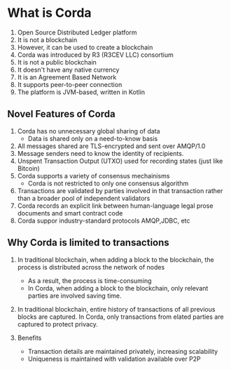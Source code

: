 # What is Corda

1.  Open Source Distributed Ledger platform
2.  It is not a blockchain
3.  However, it can be used to create a blockchain
4.  Corda was introduced by R3 (R3CEV LLC) consortium
5.  It is not a public blockchain
6.  It doesn't have any native currency
7.  It is an Agreement Based Network
8.  It supports peer-to-peer connection
9.  The platform is JVM-based, written in Kotlin

## Novel Features of Corda

1.  Corda has no unnecessary global sharing of data
    -   Data is shared only on a need-to-know basis
2.  All messages shared are TLS-encrypted and sent over AMQP/1.0
3.  Message senders need to know the identity of recipients.
4.  Unspent Transaction Output (UTXO) used for recording states (just like Bitcoin)
5.  Corda supports a variety of consensus mechainisms
    -   Corda is not restricted to only one consensus algorithm
6.  Transactions are validated by parties involved in that transaction rather than a broader pool of independent validators
7.  Corda records an explicit link between human-language legal prose documents and smart contract code
8.  Corda suppor industry-standard protocols AMQP,JDBC, etc

## Why Corda is limited to transactions

1.  In traditional blockchain, when adding a block to the blockchain, the process is distributed across the network of nodes
    -  As a result, the process is time-consuming
    -   In Corda, when adding a block to the blockchain, only relevant parties are involved saving time.
2.  In traditional blockchain, entire history of transactions of all previous blocks are captured. In Corda, only transactions from elated parties are captured to protect privacy.

3.  Benefits
    -   Transaction details are maintained privately, increasing scalability
    -   Uniqueness is maintained with validation available over P2P